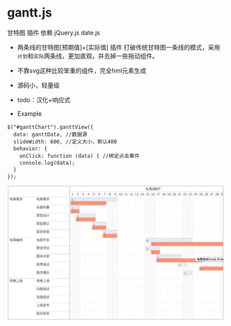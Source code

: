 # gantt.js
甘特图 插件 依赖 jQuery.js date.js

- 两条线的甘特图[预期值]+[实际值] 插件
打破传统甘特图一条线的模式，采用`计划`和`实际`两条线，更加直观，并去掉一些拖动组件。
- 不靠svg这种比较笨重的组件，完全hml元素生成
- 源码小，轻量级

- todo：汉化+响应式

- Example

```
$("#ganttChart").ganttView({ 
  data: ganttData, //数据源
  slideWidth: 600, //定义大小，默认400
  behavior: {
    onClick: function (data) { //绑定点击事件
    console.log(data);
  }
});			 	 
```
 
![Alt text](example/image.png "gantt")


